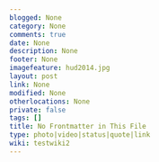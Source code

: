 ```yaml
---
blogged: None
category: None
comments: true
date: None
description: None
footer: None
imagefeature: hud2014.jpg
layout: post
link: None
modified: None
otherlocations: None
private: false
tags: []
title: No Frontmatter in This File
type: photo|video|status|quote|link
wiki: testwiki2
---
```

<!--summary-->